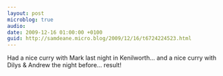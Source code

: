 ```yaml
---
layout: post
microblog: true
audio: 
date: 2009-12-16 01:00:00 +0100
guid: http://samdeane.micro.blog/2009/12/16/t6724224523.html
---
```

Had a nice curry with Mark last night in Kenilworth... and a nice curry with Dilys &amp; Andrew the night before... result!
